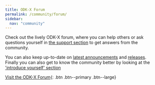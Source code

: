 ```yaml
---
title: ODK-X Forum
permalink: /community/forum/
sidebar:
  nav: "community"
---
```


Check out the lively ODK-X forum, where you can help others or ask questions yourself in [the support section](https://forum.odk-x.org/c/support/) to get answers from the community.

You can also keep up-to-date on [latest announcements](https://forum.odk-x.org/c/announcemnts/) and [releases](https://forum.odk-x.org/c/releases/). Finally you can also get to know the community better by looking at the ['introduce yourself' section](https://forum.odk-x.org/t/introduce-yourself/)


[Visit the ODK-X Forum](https://forum.odk-x.org){: .btn .btn--primary .btn--large} 
